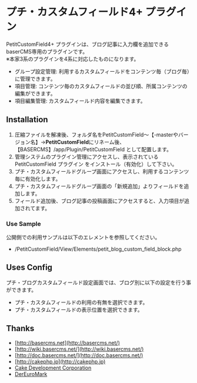 # プチ・カスタムフィールド4+ プラグイン

PetitCustomField4+ プラグインは、ブログ記事に入力欄を追加できるbaserCMS専用のプラグインです。  
※本家3系のプラグインを4系に対応したものになります。

* グループ設定管理: 利用するカスタムフィールドをコンテンツ毎（ブログ毎）に管理できます。
* 項目管理: コンテンツ毎のカスタムフィールドの並び順、所属コンテンツの編集ができます。
* 項目編集管理: カスタムフィールド内容を編集できます。


## Installation

1. 圧縮ファイルを解凍後、フォルダ名をPetitCustomField～【-masterやバージョン名】→**PetitCustomField**にリネーム後、【BASERCMS】/app/Plugin/PetitCustomField として配置します。
2. 管理システムのプラグイン管理にアクセスし、表示されている PetitCustomField プラグイン をインストール（有効化）して下さい。
3. プチ・カスタムフィールドグループ画面にアクセスし、利用するコンテンツ毎に有効化します。
4. プチ・カスタムフィールドグループ画面の「新規追加」よりフィールドを追加します。
5. フィールド追加後、ブログ記事の投稿画面にアクセスすると、入力項目が追加されてます。


### Use Sample

公開側での利用サンプルは以下のエレメントを参照してください。

* /PetitCustomField/View/Elements/petit_blog_custom_field_block.php


## Uses Config

プチ・ブログカスタムフィールド設定画面では、ブログ別に以下の設定を行う事ができます。

* プチ・カスタムフィールドの利用の有無を選択できます。
* プチ・カスタムフィールドの表示位置を選択できます。


## Thanks ##

- [http://basercms.net](http://basercms.net/)
- [http://wiki.basercms.net/](http://wiki.basercms.net/)
- [http://doc.basercms.net/](http://doc.basercms.net/)
- [http://cakephp.jp](http://cakephp.jp)
- [Cake Development Corporation](http://cakedc.com)
- [DerEuroMark](http://www.dereuromark.de/)



